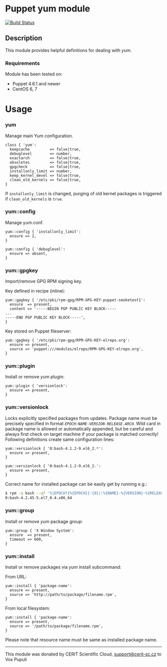 # Puppet yum module

[![Build Status](https://travis-ci.org/voxpupuli/puppet-yum.png?branch=master)](https://travis-ci.org/voxpupuli/puppet-yum)

## Description

This module provides helpful definitions for dealing with *yum*.

### Requirements

Module has been tested on:

* Puppet 4.6.1 and newer
* CentOS 6, 7

# Usage

### yum

Manage main Yum configuration.

```puppet
class { 'yum':
  keepcache         => false|true,
  debuglevel        => number,
  exactarch         => false|true,
  obsoletes         => false|true,
  gpgcheck          => false|true,
  installonly_limit => number,
  keep_kernel_devel => false|true,
  clean_old_kernels => false|true,
}
```

If `installonly_limit` is changed, purging of old kernel packages is triggered if `clean_old_kernels` is `true`.

### yum::config

Manage yum.conf.

```puppet
yum::config { 'installonly_limit':
  ensure => 2,
}

yum::config { 'debuglevel':
  ensure => absent,
}
```

### yum::gpgkey

Import/remove GPG RPM signing key.

Key defined in recipe (inline):

```puppet
yum::gpgkey { '/etc/pki/rpm-gpg/RPM-GPG-KEY-puppet-smoketest1':
  ensure  => present,
  content => '-----BEGIN PGP PUBLIC KEY BLOCK-----
...
-----END PGP PUBLIC KEY BLOCK-----',
}
```

Key stored on Puppet fileserver:

```puppet
yum::gpgkey { '/etc/pki/rpm-gpg/RPM-GPG-KEY-elrepo.org':
  ensure => present,
  source => 'puppet:///modules/elrepo/RPM-GPG-KEY-elrepo.org',
}
```

### yum::plugin

Install or remove *yum* plugin:

```puppet
yum::plugin { 'versionlock':
  ensure => present,
}
```

### yum::versionlock

Locks explicitly specified packages from updates. Package name must
be precisely specified in format *`EPOCH:NAME-VERSION-RELEASE.ARCH`*.
Wild card in package name is allowed or automatically appended,
but be careful and always first check on target machine if your
package is matched correctly! Following definitions create same
configuration lines:

```puppet
yum::versionlock { '0:bash-4.1.2-9.el6_2.*':
  ensure => present,
}

yum::versionlock { '0:bash-4.1.2-9.el6_2.':
  ensure => present,
}
```

Correct name for installed package can be easily get by running e.g.:

```bash
$ rpm -q bash --qf '%|EPOCH?{%{EPOCH}}:{0}|:%{NAME}-%{VERSION}-%{RELEASE}.%{ARCH}\n'
0:bash-4.2.45-5.el7_0.4.x86_64
```

### yum::group

Install or remove *yum* package group:

```puppet
yum::group { 'X Window System':
  ensure  => present,
  timeout => 600,
}
```

### yum::install

Install or remove packages via *yum* install subcommand:

From URL:

```puppet
yum::install { 'package-name':
  ensure => present,
  source => 'http://path/to/package/filename.rpm',
}
```

From local filesystem:

```puppet
yum::install { 'package-name':
  ensure => present,
  source => '/path/to/package/filename.rpm',
}
```

Please note that resource name must be same as installed package name.

---

This module was donated by CERIT Scientific Cloud, <support@cerit-sc.cz> to Vox Pupuli
